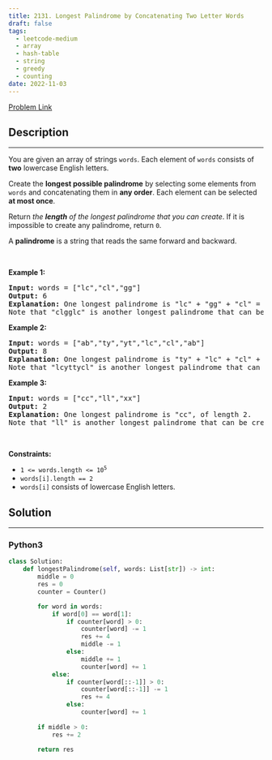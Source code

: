 ```yaml
---
title: 2131. Longest Palindrome by Concatenating Two Letter Words
draft: false
tags: 
  - leetcode-medium
  - array
  - hash-table
  - string
  - greedy
  - counting
date: 2022-11-03
---
```


[Problem Link](https://leetcode.com/problems/longest-palindrome-by-concatenating-two-letter-words/)

## Description

---
<p>You are given an array of strings <code>words</code>. Each element of <code>words</code> consists of <strong>two</strong> lowercase English letters.</p>

<p>Create the <strong>longest possible palindrome</strong> by selecting some elements from <code>words</code> and concatenating them in <strong>any order</strong>. Each element can be selected <strong>at most once</strong>.</p>

<p>Return <em>the <strong>length</strong> of the longest palindrome that you can create</em>. If it is impossible to create any palindrome, return <code>0</code>.</p>

<p>A <strong>palindrome</strong> is a string that reads the same forward and backward.</p>

<p>&nbsp;</p>
<p><strong class="example">Example 1:</strong></p>

<pre>
<strong>Input:</strong> words = [&quot;lc&quot;,&quot;cl&quot;,&quot;gg&quot;]
<strong>Output:</strong> 6
<strong>Explanation:</strong> One longest palindrome is &quot;lc&quot; + &quot;gg&quot; + &quot;cl&quot; = &quot;lcggcl&quot;, of length 6.
Note that &quot;clgglc&quot; is another longest palindrome that can be created.
</pre>

<p><strong class="example">Example 2:</strong></p>

<pre>
<strong>Input:</strong> words = [&quot;ab&quot;,&quot;ty&quot;,&quot;yt&quot;,&quot;lc&quot;,&quot;cl&quot;,&quot;ab&quot;]
<strong>Output:</strong> 8
<strong>Explanation:</strong> One longest palindrome is &quot;ty&quot; + &quot;lc&quot; + &quot;cl&quot; + &quot;yt&quot; = &quot;tylcclyt&quot;, of length 8.
Note that &quot;lcyttycl&quot; is another longest palindrome that can be created.
</pre>

<p><strong class="example">Example 3:</strong></p>

<pre>
<strong>Input:</strong> words = [&quot;cc&quot;,&quot;ll&quot;,&quot;xx&quot;]
<strong>Output:</strong> 2
<strong>Explanation:</strong> One longest palindrome is &quot;cc&quot;, of length 2.
Note that &quot;ll&quot; is another longest palindrome that can be created, and so is &quot;xx&quot;.
</pre>

<p>&nbsp;</p>
<p><strong>Constraints:</strong></p>

<ul>
	<li><code>1 &lt;= words.length &lt;= 10<sup>5</sup></code></li>
	<li><code>words[i].length == 2</code></li>
	<li><code>words[i]</code> consists of lowercase English letters.</li>
</ul>


## Solution

---
### Python3
``` py title='longest-palindrome-by-concatenating-two-letter-words'
class Solution:
    def longestPalindrome(self, words: List[str]) -> int:
        middle = 0
        res = 0
        counter = Counter()

        for word in words:
            if word[0] == word[1]:
                if counter[word] > 0:
                    counter[word] -= 1
                    res += 4
                    middle -= 1
                else:
                    middle += 1
                    counter[word] += 1
            else:
                if counter[word[::-1]] > 0:
                    counter[word[::-1]] -= 1
                    res += 4
                else:
                    counter[word] += 1
        
        if middle > 0:
            res += 2
        
        return res
```

